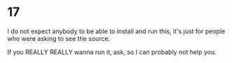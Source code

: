 # 17
I do not expect anybody to be able to install and run this, it's just for people who were asking to see the source.

If you REALLY REALLY wanna run it, ask, so I can probably not help you.
